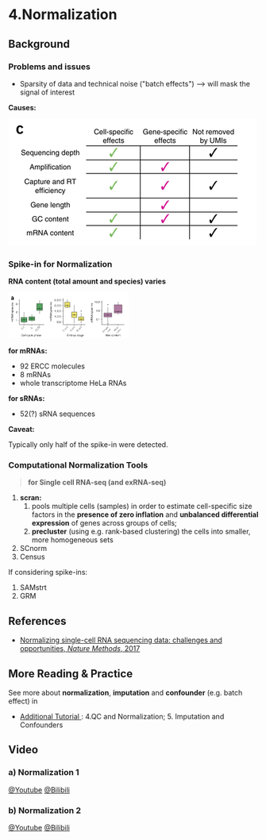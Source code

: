 # 4.Normalization

## Background 

### Problems and issues

* Sparsity of data and technical noise \("batch effects"\) --&gt; will mask the signal of interest

**Causes:**

![](../.gitbook/assets/noise.png)

### Spike-in for Normalization

**RNA content \(total amount and species\) varies**

![](../.gitbook/assets/rna-content.png)

**for mRNAs:**

* 92 ERCC molecules
* 8 mRNAs
* whole transcriptome HeLa RNAs

**for sRNAs:**

* 52\(?\) sRNA sequences

**Caveat:**

Typically only half of the spike-in were detected.

###  Computational Normalization Tools

> **for Single cell RNA-seq \(and exRNA-seq\)**

1. **scran:**
   1. pools multiple cells \(samples\) in order to estimate cell-specific size factors in the **presence of zero inflation** and **unbalanced differential expression** of genes across groups of cells;
   2. **precluster** \(using e.g. rank-based clustering\) the cells into smaller, more homogeneous sets 
2. SCnorm
3. Census

If considering spike-ins:

1. SAMstrt
2. GRM

## **References**

* [Normalizing single-cell RNA sequencing data: challenges and opportunities, _Nature Methods_, 2017](https://www.ncbi.nlm.nih.gov/pubmed/28504683)

## **More Reading & Practice**

See more about **normalization**, **imputation** and **confounder** \(e.g. batch effect\) in 

* [Additional Tutorial ](../getting-startted.md#learning-materials): 4.QC and Normalization; 5. Imputation and Confounders

## Video

### a\) Normalization 1

[@Youtube](ttps://youtu.be/QCxNIGrTWh0)
[@Bilibili](https://player.bilibili.com/player.html?aid=30592584&cid=53396844&page=1)


### b\) Normalization 2

[@Youtube](https://youtu.be/QDy2grY78DE)
[@Bilibili](https://player.bilibili.com/player.html?aid=30592643&cid=53396972&page=1)


